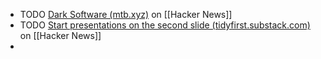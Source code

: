 - TODO [Dark Software (mtb.xyz)](https://news.ycombinator.com/item?id=40671846) on [[Hacker News]]
- TODO [Start presentations on the second slide (tidyfirst.substack.com)](https://news.ycombinator.com/item?id=40680648) on [[Hacker News]]
-